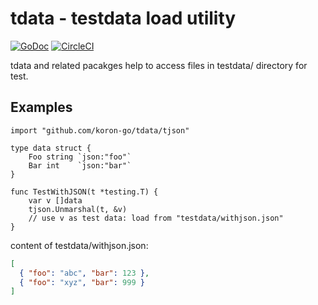 # tdata - testdata load utility

[![GoDoc](https://godoc.org/github.com/koron-go/tdata?status.svg)](https://godoc.org/github.com/koron-go/tdata)
[![CircleCI](https://circleci.com/gh/koron-go/tdata.svg?style=svg)](https://circleci.com/gh/koron-go/tdata)

tdata and related pacakges help to access files in testdata/ directory for
test.

## Examples

```golang
import "github.com/koron-go/tdata/tjson"

type data struct {
	Foo string `json:"foo"`
	Bar int    `json:"bar"`
}

func TestWithJSON(t *testing.T) {
	var v []data
	tjson.Unmarshal(t, &v)
	// use v as test data: load from "testdata/withjson.json"
}
```

content of testdata/withjson.json:

```json
[
  { "foo": "abc", "bar": 123 },
  { "foo": "xyz", "bar": 999 }
]
```
